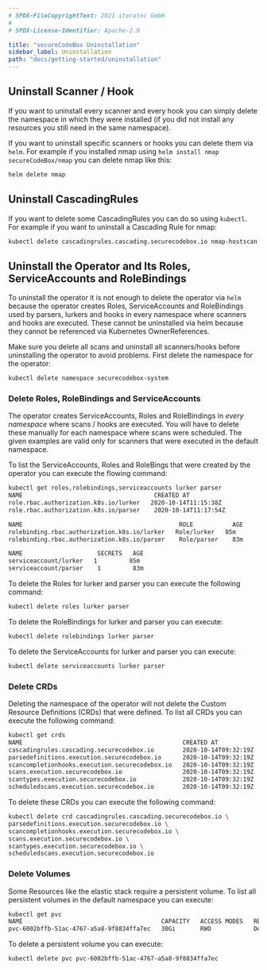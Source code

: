```yaml
---
# SPDX-FileCopyrightText: 2021 iteratec GmbH
#
# SPDX-License-Identifier: Apache-2.0

title: "secureCodeBox Uninstallation"
sidebar_label: Uninstallation
path: "docs/getting-started/uninstallation"
---
```


## Uninstall Scanner / Hook

If you want to uninstall every scanner and every hook you can simply delete the namespace in which they were installed (if you did not install any resources you still need in the same namespace).

If you want to uninstall specific scanners or hooks you can delete them via `helm`. For example if you installed nmap using `helm install nmap secureCodeBox/nmap` you can delete nmap like this:

```bash
helm delete nmap
```

## Uninstall CascadingRules

If you want to delete some CascadingRules you can do so using `kubectl`.
For example if you want to uninstall a Cascading Rule for nmap:

```bash
kubectl delete cascadingrules.cascading.securecodebox.io nmap-hostscan
```

## Uninstall the Operator and Its Roles, ServiceAccounts and RoleBindings

To uninstall the operator it is not enough to delete the operator via `helm` because the operator creates Roles, ServiceAccounts and RoleBindings used by parsers, lurkers and hooks in every namespace where scanners and hooks are executed. These cannot be uninstalled via helm because they cannot be referenced via Kubernetes OwnerReferences.

Make sure you delete all scans and uninstall all scanners/hooks before uninstalling the operator to avoid problems.
First delete the namespace for the operator:

```bash
kubectl delete namespace securecodebox-system
```

### Delete Roles, RoleBindings and ServiceAccounts

The operator creates ServiceAccounts, Roles and RoleBindings in *every namespace* where scans / hooks are executed. You will have to delete these manually for each namespace where scans were scheduled.
The given examples are valid only for scanners that were executed in the default namespace.

To list the ServiceAccounts, Roles and RoleBings that were created by the operator you can execute the flowing command:

```bash {1}
kubectl get roles,rolebindings,serviceaccounts lurker parser
NAME                                     CREATED AT
role.rbac.authorization.k8s.io/lurker   2020-10-14T11:15:38Z
role.rbac.authorization.k8s.io/parser    2020-10-14T11:17:54Z

NAME                                            ROLE           AGE
rolebinding.rbac.authorization.k8s.io/lurker   Role/lurker   85m
rolebinding.rbac.authorization.k8s.io/parser    Role/parser    83m

NAME                     SECRETS   AGE
serviceaccount/lurker   1         85m
serviceaccount/parser    1         83m
```

To delete the Roles for lurker and parser you can execute the following command:

```bash
kubectl delete roles lurker parser
```

To delete the RoleBindings for lurker and parser you can execute:

```bash
kubectl delete rolebindings lurker parser
```

To delete the ServiceAccounts for lurker and parser you can execute:

```bash
kubectl delete serviceaccounts lurker parser
```

### Delete CRDs

Deleting the namespace of the operator will not delete the Custom Resource Definitions (CRDs) that were defined. To list all CRDs you can execute the following command:

```bash {1}
kubectl get crds
NAME                                             CREATED AT
cascadingrules.cascading.securecodebox.io        2020-10-14T09:32:19Z
parsedefinitions.execution.securecodebox.io      2020-10-14T09:32:19Z
scancompletionhooks.execution.securecodebox.io   2020-10-14T09:32:19Z
scans.execution.securecodebox.io                 2020-10-14T09:32:19Z
scantypes.execution.securecodebox.io             2020-10-14T09:32:19Z
scheduledscans.execution.securecodebox.io        2020-10-14T09:32:19Z
```

To delete these CRDs you can execute the following command:

```bash
kubectl delete crd cascadingrules.cascading.securecodebox.io \
parsedefinitions.execution.securecodebox.io \
scancompletionhooks.execution.securecodebox.io \
scans.execution.securecodebox.io \
scantypes.execution.securecodebox.io \
scheduledscans.execution.securecodebox.io
```

### Delete Volumes

Some Resources like the elastic stack require a persistent volume.
To list all persistent volumes in the default namespace you can execute:

```bash {1}
kubectl get pvc
NAME                                       CAPACITY   ACCESS MODES   RECLAIM POLICY   STATUS   CLAIM                                                 STORAGECLASS   REASON   AGE
pvc-6002bffb-51ac-4767-a5a8-9f8834ffa7ec   30Gi       RWO            Delete           Bound    default/elasticsearch-master-elasticsearch-master-0   standard                3h30m
```

To delete a persistent volume you can execute:

```bash
kubectl delete pvc pvc-6002bffb-51ac-4767-a5a8-9f8834ffa7ec 
```
